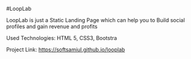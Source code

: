 #LoopLab 

LoopLab is just  a Static Landing Page which can help you to Build social profiles and gain revenue and profits

Used Technologies: HTML 5, CSS3, Bootstra

Project Link: https://softsamiul.github.io/looplab
